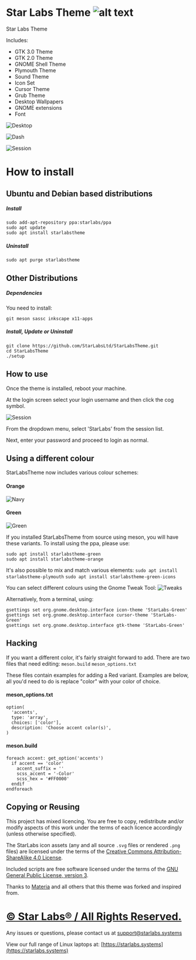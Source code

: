 # Star Labs Theme ![alt text](https://cdn.shopify.com/s/files/1/2059/5897/files/Star_50x.png?v=1513954416 "Star Labs Systems")
Star Labs Theme

Includes:
* GTK 3.0 Theme
* GTK 2.0 Theme
* GNOME Shell Theme
* Plymouth Theme
* Sound Theme
* Icon Set
* Cursor Theme
* Grub Theme
* Desktop Wallpapers
* GNOME extensions
* Font

![Desktop](Screenshots/Desktop.png)

![Dash](Screenshots/Dash.png)

![Session](Screenshots/Session.png)

# How to install
## Ubuntu and Debian based distributions
##### Install
```
sudo add-apt-repository ppa:starlabs/ppa
sudo apt update
sudo apt install starlabstheme
```
##### Uninstall
```
sudo apt purge starlabstheme
```


## Other Distributions
##### Dependencies
You need to install:
```
git meson sassc inkscape x11-apps
```
##### Install, Update or Uninstall
```
git clone https://github.com/StarLabsLtd/StarLabsTheme.git
cd StarLabsTheme
./setup
```

## How to use

Once the theme is installed, reboot your machine.

At the login screen select your login username and then click the cog symbol.

![Session](Screenshots/Session-cropped.png)

From the dropdown menu, select 'StarLabs' from the session list.

Next, enter your password and proceed to login as normal.

## Using a different colour

StarLabsTheme now includes various colour schemes:
#### Orange
![Navy](Screenshots/Orange)
#### Green
![Green](Screenshots/Green.png)

If you installed StarLabsTheme from source using meson, you will have these variants. To install using the ppa, please use:
```
sudo apt install starlabstheme-green
sudo apt install starlabstheme-orange
```

It's also possible to mix and match various elements:
`sudo apt install starlabstheme-plymouth`
`sudo apt install starlabstheme-green-icons`


You can select different colours using the Gnome Tweak Tool:
![Tweaks](Screenshots/Tweaks.png)

Alternatively, from a terminal, using:
```
gsettings set org.gnome.desktop.interface icon-theme 'StarLabs-Green'
gsettings set org.gnome.desktop.interface cursor-theme 'StarLabs-Green'
gsettings set org.gnome.desktop.interface gtk-theme 'StarLabs-Green'
```

## Hacking
If you want a different color, it's fairly straight forward to add. There are two files that need editing:
`meson.build`
`meson_options.txt`

These files contain examples for adding a Red variant. Examples are below, all you'd need to do is replace "color" with your color of choice.

#### meson_options.txt

```
option(
  'accents',
  type: 'array',
  choices: ['color'],
  description: 'Choose accent color(s)',
)

```

#### meson.build
```
foreach accent: get_option('accents')
  if accent == 'color'
    accent_suffix = ''
    scss_accent = '-Color'
    scss_hex = '#FF0000'
  endif
endforeach
```

## Copying or Reusing

This project has mixed licencing. You are free to copy, redistribute and/or modify aspects of this work under the terms of each licence accordingly (unless otherwise specified).

The StarLabs icon assets (any and all source `.svg` files or rendered `.png` files) are licensed under the terms of the [Creative Commons Attribution-ShareAlike 4.0 License](https://creativecommons.org/licenses/by-sa/4.0/).

Included scripts are free software licensed under the terms of the [GNU General Public License, version 3](https://www.gnu.org/licenses/gpl-3.0.txt).

Thanks to [Materia](https://github.com/nana-4/materia-theme) and all others that this theme was forked and inspired from.

# [© Star Labs® / All Rights Reserved.](https://starlabs.systems)
Any issues or questions, please contact us at [support@starlabs.systems](mailto:supportstarlabs.systems)

View our full range of Linux laptops at: [https://starlabs.systems](https://starlabs.systems)

